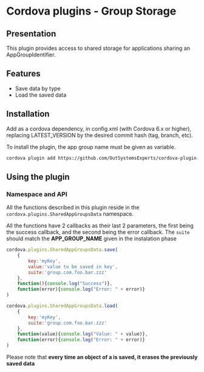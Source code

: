 # Cordova plugins - Group Storage
## Presentation

This plugin provides access to shared storage for applications sharing an AppGroupIdentifier.

## Features
- Save data by type
- Load the saved data

## Installation

Add as a cordova dependency, in config.xml (with Cordova 6.x or higher), replacing LATEST_VERSION by the desired commit hash (tag, branch, etc).

To install the plugin, the app group name must be given as variable.

```bash
cordova plugin add https://github.com/OutSystemsExperts/cordova-plugin-appgroups-data.git#LATEST_VERSION --variable APP_GROUP_NAME=group.com.foo.bar.zzz
```
## Using the plugin ##

### Namespace and API

All the functions described in this plugin reside in the `cordova.plugins.SharedAppGroupsData` namespace.

All the functions have 2 callbacks as their last 2 parameters, the first
being the success callback, and the second being the error callback.
The `suite` should match the **APP_GROUP_NAME** given in the instalation phase

```javascript
cordova.plugins.SharedAppGroupsData.save(
    { 
        key:'myKey',
        value:'value to be saved in key',
        suite:'group.com.foo.bar.zzz'
    },
    function(){console.log("Success")},
    function(error){console.log("Error: " + error)}
)
```

```javascript
cordova.plugins.SharedAppGroupsData.load(
    { 
        key:'myKey',
        suite:'group.com.foo.bar.zzz'
    },
    function(value){console.log("Value: " + value)},
    function(error){console.log("Error: " + error)}
)
```

Please note that **every time an object of a is saved, it erases the previously saved data**

